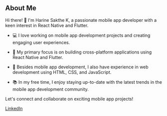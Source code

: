 ## About Me

Hi there! 👋 I'm Harine Sakthe K, a passionate mobile app developer with a keen interest in React Native and Flutter.

- 💻 I love working on mobile app development projects and creating engaging user experiences.
 
- 📱 My primary focus is on building cross-platform applications using React Native and Flutter.

- 🌟 Besides mobile app development, I also have experience in web development using HTML, CSS, and JavaScript.

- 📚 In my free time, I enjoy staying up-to-date with the latest trends in the mobile app development community.

Let's connect and collaborate on exciting mobile app projects!

[LinkedIn]((https://www.linkedin.com/in/harine-kannan-078042271/))
